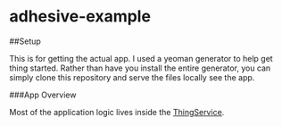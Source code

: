 # adhesive-example

##Setup 

This is for getting the actual app. I used a yeoman generator to help get thing started. Rather than have you install the entire generator, you can simply clone this repository and serve the files locally see the app. 


###App Overview

Most of the application logic lives inside the [ThingService](https://github.com/githop/adhesive-app/blob/master/src/app/components/thingService/thing.service.js).
